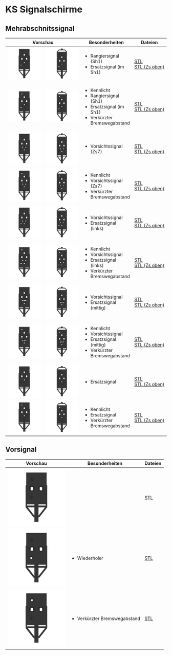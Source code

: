 # KS Signalschirme

## Mehrabschnitssignal

<table>
  <thead>
    <tr>
      <th colspan="2">Vorschau</th>
      <th>Besonderheiten</th>
      <th>Dateien</th>
    </tr>
  </thead>
  <tbody>
    <tr>
      <td width="200"><img src='png/MS_Sh1-front.png' /></td>
      <td width="200"><img src='png/MS_Zs_Sh1-front.png' /></td>
      <td>
        <ul>
          <li>Rangiersignal (Sh1)</li>
          <li>Ersatzsignal (im Sh1)</li>
        </ul>
      </td>
      <td>
        <a href="stl/MS_Sh1.stl">STL</a><br />
        <a href="stl/MS_Zs_Sh1.stl">STL&nbsp;(Zs&nbsp;oben)</a><br />
      </td>
    </tr>
    <tr>
      <td><img src='png/MS_Sh1_vkBw-front.png' /></td>
      <td><img src='png/MS_Zs_Sh1_vkBw-front.png' /></td>
      <td>
        <ul>
          <li>Kennlicht</li>
          <li>Rangiersignal (Sh1)</li>
          <li>Ersatzsignal (im Sh1)</li>
          <li>Verkürzter Bremswegabstand</li>
        </ul>
      </td>
      <td>
        <a href="stl/MS_Sh1_vkBw.stl">STL</a><br />
        <a href="stl/MS_Zs_Sh1_vkBw.stl">STL&nbsp;(Zs&nbsp;oben)</a><br />
      </td>
    </tr>
    <tr>
      <td><img src='png/MS_Zs7-front.png' /></td>
      <td><img src='png/MS_Zs_Zs7-front.png' /></td>
      <td>
        <ul>
          <li>Vorsichtssignal (Zs7)</li>
        </ul>
      </td>
      <td>
        <a href="stl/MS_Zs7.stl">STL</a><br />
        <a href="stl/MS_Zs_Zs7.stl">STL&nbsp;(Zs&nbsp;oben)</a><br />
      </td>
    </tr>
    <tr>
      <td><img src='png/MS_Zs7_vkBw-front.png' /></td>
      <td><img src='png/MS_Zs_Zs7_vkBw-front.png' /></td>
      <td>
        <ul>
          <li>Kennlicht</li>
          <li>Vorsichtssignal (Zs7)</li>
          <li>Verkürzter Bremswegabstand</li>
        </ul>
      </td>
      <td>
        <a href="stl/MS_Zs7_vkBw.stl">STL</a><br />
        <a href="stl/MS_Zs_Zs7_vkBw.stl">STL&nbsp;(Zs&nbsp;oben)</a><br />
      </td>
    </tr>
    <tr>
      <td><img src='png/MS_Zs7_Zs1-front.png' /></td>
      <td><img src='png/MS_Zs_Zs7_Zs1-front.png' /></td>
      <td>
        <ul>
          <li>Vorsichtssignal</li>
          <li>Ersatzsignal (links)</li>
        </ul>
      </td>
      <td>
        <a href="stl/MS_Zs7_Zs1.stl">STL</a><br />
        <a href="stl/MS_Zs_Zs7_Zs1.stl">STL&nbsp;(Zs&nbsp;oben)</a><br />
      </td>
    </tr>
    <tr>
      <td><img src='png/MS_Zs7_Zs1_vkBw-front.png' /></td>
      <td><img src='png/MS_Zs_Zs7_Zs1_vkBw-front.png' /></td>
      <td>
        <ul>
          <li>Kennlicht</li>
          <li>Vorsichtssignal</li>
          <li>Ersatzsignal (links)</li>
          <li>Verkürzter Bremswegabstand</li>
        </ul>
      </td>
      <td>
        <a href="stl/MS_Zs7_Zs1_vkBw.stl">STL</a><br />
        <a href="stl/MS_Zs_Zs7_Zs1_vkBw.stl">STL&nbsp;(Zs&nbsp;oben)</a><br />
      </td>
    </tr>
    <tr>
      <td><img src='png/MS_Zs7_Zs1m-front.png' /></td>
      <td><img src='png/MS_Zs_Zs7_Zs1m-front.png' /></td>
      <td>
        <ul>
          <li>Vorsichtssignal</li>
          <li>Ersatzsignal (mittig)</li>
        </ul>
      </td>
      <td>
        <a href="stl/MS_Zs7_Zs1m.stl">STL</a><br />
        <a href="stl/MS_Zs_Zs7_Zs1m.stl">STL&nbsp;(Zs&nbsp;oben)</a><br />
      </td>
    </tr>
    <tr>
      <td><img src='png/MS_Zs7_Zs1m_vkBw-front.png' /></td>
      <td><img src='png/MS_Zs_Zs7_Zs1m_vkBw-front.png' /></td>
      <td>
        <ul>
          <li>Kennlicht</li>
          <li>Vorsichtssignal</li>
          <li>Ersatzsignal (mittig)</li>
          <li>Verkürzter Bremswegabstand</li>
        </ul>
      </td>
      <td>
        <a href="stl/MS_Zs7_Zs1m_vkBw.stl">STL</a><br />
        <a href="stl/MS_Zs_Zs7_Zs1m_vkBw.stl">STL&nbsp;(Zs&nbsp;oben)</a><br />
      </td>
    </tr>
    <tr>
      <td><img src='png/MS_Zs1-front.png' /></td>
      <td><img src='png/MS_Zs_Zs1-front.png' /></td>
      <td>
        <ul>
          <li>Ersatzsignal</li>
        </ul>
      </td>
      <td>
        <a href="stl/MS_Zs1.stl">STL</a><br />
        <a href="stl/MS_Zs_Zs1.stl">STL&nbsp;(Zs&nbsp;oben)</a><br />
      </td>
    </tr>
    <tr>
      <td><img src='png/MS_Zs1_vkBw-front.png' /></td>
      <td><img src='png/MS_Zs_Zs1_vkBw-front.png' /></td>
      <td>
        <ul>
          <li>Kennlicht</li>
          <li>Ersatzsignal</li>
          <li>Verkürzter Bremswegabstand</li>
        </ul>
      </td>
      <td>
        <a href="stl/MS_Zs1_vkBw.stl">STL</a><br />
        <a href="stl/MS_Zs_Zs1_vkBw.stl">STL&nbsp;(Zs&nbsp;oben)</a><br />
      </td>
    </tr>
  </tbody>
</table>

## Vorsignal


<table>
  <thead>
    <tr>
      <th width="180">Vorschau</th>
      <th>Besonderheiten</th>
      <th>Dateien</th>
    </tr>
  </thead>
  <tbody>
    <tr>
      <td ><img src='png/VS_Vsig-front.png' /></td>
      <td></td>
      <td>
        <a href="stl/VS_Vsig.stl">STL</a>
      </td>
    </tr>
    <tr>
      <td ><img src='png/VS_Vsig_Wd-front.png' /></td>
      <td>
        <ul>
          <li>Wiederholer</li>
        </ul>
      </td>
      <td>
        <a href="stl/VS_Vsig_Wd.stl">STL</a>
      </td>
    </tr>
    <tr>
      <td ><img src='png/VS_Vsig_vkBw-front.png' /></td>
      <td>
        <ul>
          <li>Verkürzter Bremswegabstand</li>
        </ul>
      </td>
      <td>
        <a href="stl/VS_Vsig_vkBw.stl">STL</a>
      </td>
    </tr>
  </tbody>
</table>
